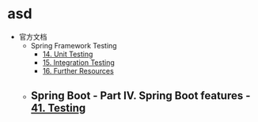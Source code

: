 # asd

- 官方文档
  - Spring Framework Testing
    - [14. Unit Testing](https://docs.spring.io/spring/docs/4.3.24.RELEASE/spring-framework-reference/html/unit-testing.html)
    - [15. Integration Testing](https://docs.spring.io/spring/docs/4.3.24.RELEASE/spring-framework-reference/html/unit-testing.html)
    - [16. Further Resources](https://docs.spring.io/spring/docs/4.3.24.RELEASE/spring-framework-reference/html/testing-resources.html)
  - Spring Boot - Part IV. Spring Boot features - [41. Testing](https://docs.spring.io/spring-boot/docs/1.5.21.RELEASE/reference/html/boot-features-testing.html)
    - 

